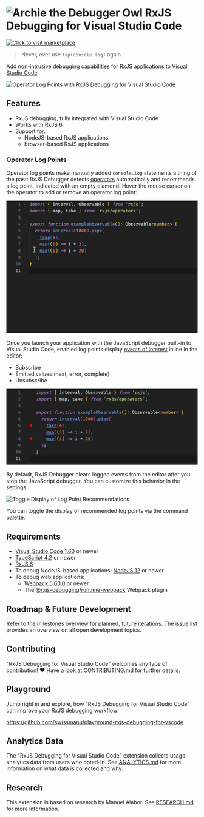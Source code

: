 # ![Archie the Debugger Owl](./docs/brand/archie-small.png) RxJS Debugging for Visual Studio Code

[![Click to visit marketplace](https://vsmarketplacebadge.apphb.com/version-short/manuelalabor.rxjs-debugging-for-vs-code.svg)](https://marketplace.visualstudio.com/items?itemName=manuelalabor.rxjs-debugging-for-vs-code)

> Never, ever use `tap(console.log)` again.

Add non-intrusive debugging capabilities for [RxJS](https://rxjs.dev/) applications to [Visual Studio Code](https://code.visualstudio.com/).

![Operator Log Points with RxJS Debugging for Visual Studio Code](./docs/demo.gif)

## Features

- RxJS debugging, fully integrated with Visual Studio Code
- Works with RxJS 6
- Support for:
  - NodeJS-based RxJS applications
  - browser-based RxJS applications

### Operator Log Points

Operator log points make manually added `console.log` statements a thing of the past: RxJS Debugger detects [operators](https://rxjs.dev/guide/operators) automatically and recommends a log point, indicated with an empty diamond. Hover the mouse cursor on the operator to add or remove an operator log point:

![Manage Operator Log Points](./docs/manage-operator-log-points.gif)

Once you launch your application with the JavaScript debugger built-in to Visual Studio Code, enabled log points display [events of interest](https://rxjs.dev/guide/observable#anatomy-of-an-observable) inline in the editor:

- Subscribe
- Emitted values (next, error, complete)
- Unsubscribe

![Live Operator Log Points](./docs/live-operator-logs.gif)

By default, RxJS Debugger clears logged events from the editor after you stop the JavaScript debugger. You can customize this behavior in the settings.

![Toggle Display of Log Point Recommendations](./docs/toggle-log-points.png)

You can toggle the display of recommended log points via the command palette.

## Requirements

- [Visual Studio Code 1.60](https://code.visualstudio.com/) or newer
- [TypeScript 4.2](https://www.typescriptlang.org/) or newer
- [RxJS 6](https://rxjs.dev/)
- To debug NodeJS-based applications: [NodeJS 12](https://nodejs.org/) or newer
- To debug web applications:
  - [Webpack 5.60.0](https://webpack.js.org/) or newer
  - The [@rxjs-debugging/runtime-webpack](https://www.npmjs.com/package/@rxjs-debugging/runtime-webpack) Webpack plugin

## Roadmap & Future Development

Refer to the [milestones overview](https://github.com/swissmanu/rxjs-debugging-for-vscode/milestones) for planned, future iterations. The [issue list](https://github.com/swissmanu/rxjs-debugging-for-vscode/issues) provides an overview on all open development topics.

## Contributing

"RxJS Debugging for Visual Studio Code" welcomes any type of contribution! ❤️
Have a look at [CONTRIBUTING.md](./CONTRIBUTING.md) for further details.

## Playground

Jump right in and explore, how "RxJS Debugging for Visual Studio Code" can improve your RxJS debugging workflow:

https://github.com/swissmanu/playground-rxjs-debugging-for-vscode

## Analytics Data

The "RxJS Debugging for Visual Studio Code" extension collects usage analytics data from users who opted-in. See [ANALYTICS.md](./ANALYTICS.md) for more information on what data is collected and why.

## Research

This extension is based on research by Manuel Alabor. See [RESEARCH.md](./RESEARCH.md) for more information.

